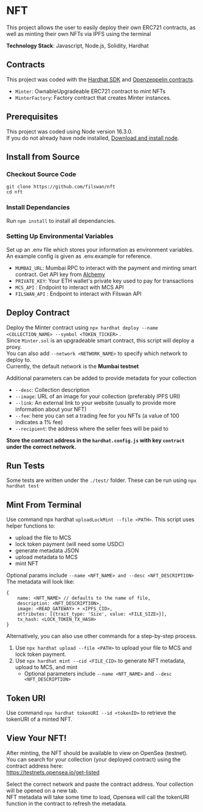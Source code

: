 # NFT

This project allows the user to easily deploy their own ERC721 contracts,
as well as minting their own NFTs via IPFS using the terminal

**Technology Stack**: Javascript, Node.js, Solidity, Hardhat

## Contracts

This project was coded with the [Hardhat SDK](https://hardhat.org/) and [Openzeppelin contracts](https://github.com/OpenZeppelin/openzeppelin-contracts/).

- `Minter`: OwnableUpgradeable ERC721 contract to mint NFTs
- `MinterFactory`: Factory contract that creates Minter instances.

## Prerequisites

This project was coded using Node version 16.3.0. \
If you do not already have node installed, [Download and install node](https://nodejs.org/en/download/).

## Install from Source

### Checkout Source Code

```
git clone https://github.com/filswan/nft
cd nft
```

### Install Dependancies

Run `npm install` to install all dependancies.

### Setting Up Environmental Variables

Set up an .env file which stores your
information as environment variables. \
An example config is given as .env.example for reference.

- `MUMBAI_URL`: Mumbai RPC to interact with the payment and minting smart contract. Get API key from [Alchemy](https://www.alchemy.com/)
- `PRIVATE_KEY`: Your ETH wallet's private key used to pay for transactions
- `MCS_API` : Endpoint to interact with MCS API
- `FILSWAN_API` : Endpoint to interact with Filswan API

## Deploy Contract

Deploy the Minter contract using `npx hardhat deploy --name <COLLECTION_NAME> --symbol <TOKEN_TICKER>` . \
Since `Minter.sol` is an upgradeable smart contract, this script will deploy a proxy. \
You can also add `--network <NETWORK_NAME>` to specify which network to deploy to. \
Currently, the default network is the **Mumbai testnet**

Additional parameters can be added to provide metadata for your collection

- `--desc`: Collection description
- `--image`: URL of an image for your collection (preferably IPFS URI)
- `--link`: An external link to your website (usually to provide more information about your NFT)
- `--fee`: here you can set a trading fee for you NFTs (a value of 100 indicates a 1% fee)
- `--recipient`: the address where the seller fees will be paid to

**Store the contract address in the `hardhat.config.js` with key `contract` under the correct network.**

## Run Tests

Some tests are written under the `./test/` folder. These can be run using `npx hardhat test`

## Mint From Terminal

Use command npx hardhat `uploadLockMint --file <PATH>`. This script uses helper functions to:

- upload the file to MCS
- lock token payment (will need some USDC)
- generate metadata JSON
- upload metadata to MCS
- mint NFT

Optional params include `--name <NFT_NAME> and --desc <NFT_DESCRIPTION>` The metadata will look like:

```
{
    name: <NFT_NAME> // defaults to the name of file,
    description: <NFT_DESCRIPTION>,
    image: <READ_GATEWAY> + <IPFS_CID>,
    attributes: [{trait_type: 'Size', value: <FILE_SIZE>}],
    tx_hash: <LOCK_TOKEN_TX_HASH>
}
```

Alternatively, you can also use other commands for a step-by-step process.

1. Use `npx hardhat upload --file <PATH>` to upload your file to MCS and lock token payment.
2. Use `npx hardhat mint --cid <FILE_CID>` to generate NFT metadata, upload to MCS, and mint
   - Optional parameters include `--name <NFT_NAME>` and `--desc <NFT_DESCRIPTION>`

## Token URI

Use command `npx hardhat tokenURI --id <tokenID>` to retrieve the tokenURI of a minted NFT.

## View Your NFT!

After minting, the NFT should be available to view on OpenSea (testnet). \
You can search for your collection (your deployed contract) using the contract address here: \
https://testnets.opensea.io/get-listed

Select the correct network and paste the contract address. Your collection will be opened on a new tab. \
NFT metadata will take some time to load, Opensea will call the tokenURI function in the contract to refresh the metadata.
